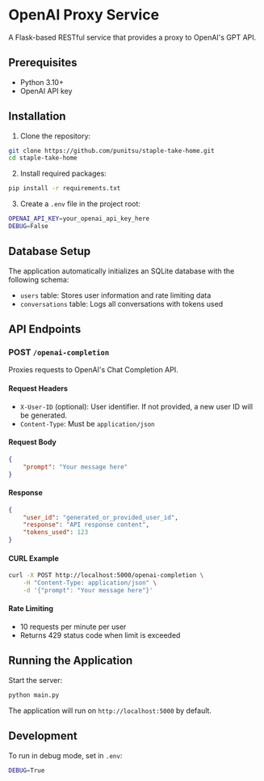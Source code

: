 # OpenAI Proxy Service

A Flask-based RESTful service that provides a proxy to OpenAI's GPT API.

## Prerequisites

- Python 3.10+
- OpenAI API key

## Installation

1. Clone the repository:
```bash
git clone https://github.com/punitsu/staple-take-home.git
cd staple-take-home
```

2. Install required packages:
```bash
pip install -r requirements.txt
```

3. Create a `.env` file in the project root:
```bash
OPENAI_API_KEY=your_openai_api_key_here
DEBUG=False
```

## Database Setup

The application automatically initializes an SQLite database with the following schema:

- `users` table: Stores user information and rate limiting data
- `conversations` table: Logs all conversations with tokens used

## API Endpoints

### POST `/openai-completion`

Proxies requests to OpenAI's Chat Completion API.

#### Request Headers
- `X-User-ID` (optional): User identifier. If not provided, a new user ID will be generated.
- `Content-Type`: Must be `application/json`

#### Request Body
```json
{
    "prompt": "Your message here"
}
```

#### Response
```json
{
    "user_id": "generated_or_provided_user_id",
    "response": "API response content",
    "tokens_used": 123
}
```

#### CURL Example
```bash
curl -X POST http://localhost:5000/openai-completion \
    -H "Content-Type: application/json" \
    -d '{"prompt": "Your message here"}'
```

#### Rate Limiting
- 10 requests per minute per user
- Returns 429 status code when limit is exceeded

## Running the Application

Start the server:
```bash
python main.py
```

The application will run on `http://localhost:5000` by default.

## Development

To run in debug mode, set in `.env`:
```bash
DEBUG=True
```
